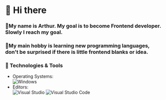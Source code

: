 # 👋 Hi there

### 💨My name is Arthur. My goal is to become Frontend developer. Slowly I reach my goal.
### 💨My main hobby is learning new programming languages, don't be surprised if there is little frontend blanks or idea.

### 🔧 Technologies & Tools
* Operating Systems: 
<br> ![Windows](https://img.shields.io/badge/OS-Windows-2fa1ad?style=for-the-badge&logo=Windows)
* Editors: 
<br> ![Visual Studio](https://img.shields.io/badge/Editors-Visual_Studio-2fa1ad?style=for-the-badge&logo=VisualStudio)
![Visual Studio Code](https://img.shields.io/badge/Editors-Visual_Studio_Code-2fa1ad?style=for-the-badge&logo=VisualStudio)
